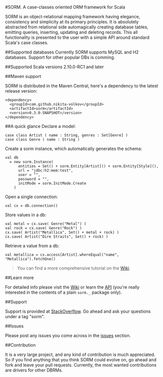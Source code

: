 #SORM. A case-classes oriented ORM framework for Scala

SORM is an object-relational mapping framework having elegance, consistency and simplicity at its primary principles. It is absolutely abstracted from relational side automagically creating database tables, emitting queries, inserting, updating and deleting records. This all functionality is presented to the user with a simple API around standard Scala's case classes. 

##Supported databases
Currently SORM supports MySQL and H2 databases. Support for other popular DBs is comming.

##Supported Scala versions
2.10.0-RC1 and later

##Maven support

SORM is distributed in the Maven Central, here's a dependency to the latest release version:

    <dependency>
      <groupId>com.github.nikita-volkov</groupId>
      <artifactId>sorm</artifactId>
      <version>0.3.0-SNAPSHOT</version>
    </dependency>

##A quick glance
Declare a model:

    case class Artist ( name : String, genres : Set[Genre] )
    case class Genre ( name : String ) 

Create a sorm instance, which automatically generates the schema:

    val db 
      = new sorm.Instance(
          entities = Set() + sorm.Entity[Artist]() + sorm.Entity[Style](),
          url = "jdbc:h2:mem:test",
          user = "",
          password = "",
          initMode = sorm.InitMode.Create
        )

Open a single connection:
    
    val cx = db.connection()

Store values in a db:

    val metal = cx.save( Genre("Metal") )
    val rock = cx.save( Genre("Rock") )
    cx.save( Artist("Metallica", Set() + metal + rock) )
    cx.save( Artist("Dire Straits", Set() + rock) )

Retrieve a value from a db:

    val metallica = cx.access[Artist].whereEqual("name", "Metallica").fetchOne()

> You can find a more comprehensive tutorial on the [Wiki](https://github.com/nikita-volkov/sorm/wiki/Tutorial).

##Learn more

For detailed info please visit the [Wiki](https://github.com/nikita-volkov/sorm/wiki) or learn the [API](http://nikita-volkov.github.com/sorm/api/) (you're really interested in the contents of a plain `sorm._` package only).

##Support

Support is provided at [StackOverflow](http://stackoverflow.com/). Go ahead and ask your questions under a tag "sorm".

##Issues

Please post any issues you come across in the [issues](https://github.com/nikita-volkov/sorm/issues) section.

##Contribution
    
It is a very large project, and any kind of contribution is much appreciated. So if you find anything that you think SORM could evolve on, go ahead and fork and leave your pull requests. Currently, the most wanted contributions are drivers for other DBRMs.
